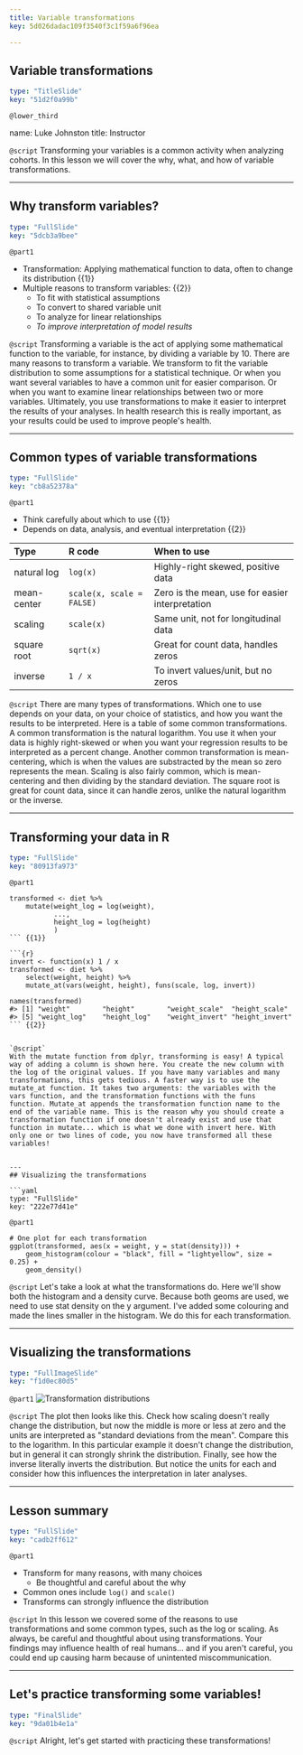 ```yaml
---
title: Variable transformations
key: 5d026dadac109f3540f3c1f59a6f96ea

---
```

## Variable transformations

```yaml
type: "TitleSlide"
key: "51d2f0a99b"
```

`@lower_third`

name: Luke Johnston
title: Instructor


`@script`
Transforming your variables is a common activity when analyzing cohorts. In this lesson we will cover the why, what, and how of variable transformations.


---
## Why transform variables?

```yaml
type: "FullSlide"
key: "5dcb3a9bee"
```

`@part1`
- Transformation: Applying mathematical function to data, often to change its distribution {{1}}
- Multiple reasons to transform variables: {{2}}
    - To fit with statistical assumptions
    - To convert to shared variable unit
    - To analyze for linear relationships
    - *To improve interpretation of model results*


`@script`
Transforming a variable is the act of applying some mathematical function to the variable, for instance, by dividing a variable by 10. There are many reasons to transform a variable. We transform to fit the variable distribution to some assumptions for a statistical technique. Or when you want several variables to have a common unit for easier comparison. Or when you want to examine linear relationships between two or more variables. Ultimately, you use transformations to make it easier to interpret the results of your analyses. In health research this is really important, as your results could be used to improve people's health.


---
## Common types of variable transformations

```yaml
type: "FullSlide"
key: "cb8a52378a"
```

`@part1`
- Think carefully about which to use {{1}}
- Depends on data, analysis, and eventual interpretation {{2}}

| Type | R code | When to use |
|:-----|:-------|:------------|
| natural log | `log(x)` | Highly-right skewed, positive data |
| mean-center | `scale(x, scale = FALSE)` | Zero is the mean, use for easier interpretation |
| scaling | `scale(x)` | Same unit, not for longitudinal data |
| square root | `sqrt(x)` | Great for count data, handles zeros |
| inverse |`1 / x`| To invert values/unit, but no zeros | {{3}}


`@script`
There are many types of transformations. Which one to use depends on your data, on your choice of statistics, and how you want the results to be interpreted. Here is a table of some common transformations. A common transformation is the natural logarithm. You use it when your data is highly right-skewed or when you want your regression results to be interpreted as a percent change. Another common transformation is mean-centering, which is when the values are substracted by the mean so zero represents the mean. Scaling is also fairly common,  which is mean-centering and then dividing by the standard deviation. The square root is great for count data, since it can handle zeros, unlike the natural logarithm or the inverse.


---
## Transforming your data in R

```yaml
type: "FullSlide"
key: "80913fa973"
```

`@part1`
```{r}
transformed <- diet %>%
    mutate(weight_log = log(weight),
           ...,
           height_log = log(height)
           )
``` {{1}}

```{r}
invert <- function(x) 1 / x
transformed <- diet %>%
    select(weight, height) %>%
    mutate_at(vars(weight, height), funs(scale, log, invert))

names(transformed)
#> [1] "weight"        "height"        "weight_scale"  "height_scale" 
#> [5] "weight_log"    "height_log"    "weight_invert" "height_invert"
``` {{2}}


`@script`
With the mutate function from dplyr, transforming is easy! A typical way of adding a column is shown here. You create the new column with the log of the original values. If you have many variables and many transformations, this gets tedious. A faster way is to use the mutate_at function. It takes two arguments: the variables with the vars function, and the transformation functions with the funs function. Mutate_at appends the transformation function name to the end of the variable name. This is the reason why you should create a transformation function if one doesn't already exist and use that function in mutate... which is what we done with invert here. With only one or two lines of code, you now have transformed all these variables!


---
## Visualizing the transformations

```yaml
type: "FullSlide"
key: "222e77d41e"
```

`@part1`
```{r}
# One plot for each transformation
ggplot(transformed, aes(x = weight, y = stat(density))) +
    geom_histogram(colour = "black", fill = "lightyellow", size = 0.25) +
    geom_density()
```


`@script`
Let's take a look at what the transformations do. Here we'll show both the histogram and a density curve. Because both geoms are used, we need to use stat density on the y argument. I've added some colouring and made the lines smaller in the histogram. We do this for each transformation.


---
## Visualizing the transformations

```yaml
type: "FullImageSlide"
key: "f1d0ec80d5"
```

`@part1`
![Transformation distributions](http://assets.datacamp.com/production/repositories/2079/datasets/a2a1cc3b6769cb841ba7905f473f842cbc5f5e24/plot_transform_weight.png)


`@script`
The plot then looks like this. Check how scaling doesn't really change the distribution, but now the middle is more or less at zero and the units are interpreted as "standard deviations from the mean". Compare this to the logarithm. In this particular example it doesn't change the distribution, but in general it can strongly shrink the distribution. Finally, see how the inverse literally inverts the distribution. But notice the units for each and consider how this influences the interpretation in later analyses.


---
## Lesson summary

```yaml
type: "FullSlide"
key: "cadb2ff612"
```

`@part1`
- Transform for many reasons, with many choices
    - Be thoughtful and careful about the why
- Common ones include `log()` and `scale()`
- Transforms can strongly influence the distribution


`@script`
In this lesson we covered some of the reasons to use transformations and some common types, such as the log or scaling. As always, be careful and thoughtful about using transformations. Your findings may influence health of real humans... and if you aren't careful, you could end up causing harm because of unintented miscommunication.


---
## Let's practice transforming some variables!

```yaml
type: "FinalSlide"
key: "9da01b4e1a"
```

`@script`
Alright, let's get started with practicing these transformations!

